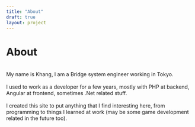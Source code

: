 ```yaml
---
title: "About"
draft: true
layout: project
---
```

# About
\
My name is Khang, I am a Bridge system engineer working in Tokyo.
\
\
I used to work as a developer for a few years, mostly with PHP at backend, Angular at frontend, sometimes .Net related stuff.
\
\
I created this site to put anything that I find interesting here, from programming to things I learned at work (may be some game development related in the future too).